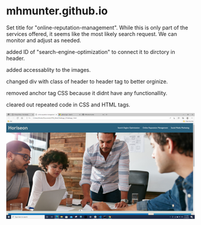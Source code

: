 # mhmunter.github.io
Set title for "online-reputation-management". While this is only part of the services offered, it seems like the most likely search request. We can monitor and adjust as needed.

added ID of "search-engine-optimization" to connect it to dirctory in header.

added accessablity to the images. 

changed div with class of header to header tag to better orginize. 

removed anchor tag CSS because it didnt have any functionallity. 

cleared out repeated code in CSS and HTML tags.

![screenshot of challenge.](https://github.com/mhmunter/mhmunter.github.io/blob/master/images/2022-02-10%20(1).png)
